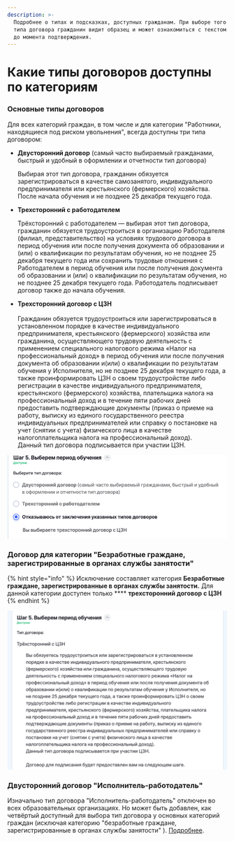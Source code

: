 ```yaml
---
description: >-
  Подробнее о типах и подсказках, доступных гражданам. При выборе того или иного
  типа договора гражданин видит образец и может ознакомиться с текстом каждого
  до момента подтверждения.
---
```


# Какие типы договоров доступны по категориям

### Основные типы договоров

Для всех категорий граждан, в том числе и для категории "Работники, находящиеся под риском увольнения", всегда доступны три типа договором:

*   **Двусторонний договор** (самый часто выбираемый гражданами, быстрый и удобный в оформлении и отчетности тип договора)

    Выбирая этот тип договора, гражданин обязуется зарегистрироваться в качестве самозанятого, индивидуального предпринимателя или крестьянского (фермерского) хозяйства. После начала обучения и не позднее 25 декабря текущего года.
*   **Трехсторонний с работодателем**

    Трёхсторонний с работодателем — выбирая этот тип договора, гражданин обязуется трудоустроиться в организацию Работодателя (филиал, представительство) на условиях трудового договора в период обучения или после получения документа об образовании и (или) о квалификации по результатам обучения, но не позднее 25 декабря текущего года или сохранить трудовые отношения с Работодателем в период обучения или после получения документа об образовании и (или) о квалификации по результатам обучения, но не позднее 25 декабря текущего года. Работодатель подписывает договор также до начала обучения.
* **Трехсторонний договор с ЦЗН**\
  \
  Гражданин обязуется трудоустроиться или зарегистрироваться в установленном порядке в качестве индивидуального предпринимателя, крестьянского (фермерского) хозяйства или гражданина, осуществляющего трудовую деятельность с применением специального налогового режима «Налог на профессиональный доход» в период обучения или после получения документа об образовании и(или) о квалификации по результатам обучения у Исполнителя, но не позднее 25 декабря текущего года, а также проинформировать ЦЗН о своем трудоустройстве либо регистрации в качестве индивидуального предпринимателя, крестьянского (фермерского) хозяйства, плательщика налога на профессиональный доход и в течение пяти рабочих дней предоставить подтверждающие документы (приказ о приеме на работу, выписку из единого государственного реестра индивидуальных предпринимателей или справку о постановке на учет (снятии с учета) физического лица в качестве налогоплательщика налога на профессиональный доход).\
  Данный тип договора подписывается при участии ЦЗН.

![](<../.gitbook/assets/image (71).png>)

### Договор для категории "**Безработные граждане, зарегистрированные в органах службы занятости**"

{% hint style="info" %}
Исключение составляет категория **Безработные граждане, зарегистрированные в органах службы занятости.** Для данной категории доступен только **** **трехсторонний договор с ЦЗН**
{% endhint %}

![](<../.gitbook/assets/image (116).png>)

### Двусторонний договор "Исполнитель-работодатель"

Изначально тип договора "Исполнитель-работодатель" отключен во всех образовательных организациях. Но может быть добавлен, как четвёртый доступный для выбора тип договора у основных категорий граждан (исключая категорию "безработные граждане, зарегистрированные в органах службы занятости" ). [Подробнее](dvustoronnii-dogovor-s-ispolnitelem-rabotodatelem.md).
